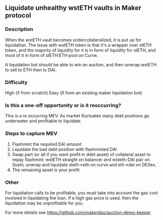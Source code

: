 ## Liquidate unhealthy wstETH vaults in Maker protocol

### Description
When the wstETH vault becomes undercollateralized, it is put up for liquidation. The issue with wstETH token is that it's a wrapper over stETH token, and the majority of liquidity for it is in form of liquidity for stETH, and most of it in form of stETH:ETH pool on Curve.

A liquidation bot should be able to win an auction, and then unwrap wstETH to sell to ETH then to DAI.

### Difficulty
High (if from scratch)
Easy (if from an existing maker liquidation bot)

### Is this a one-off opportunity or is it reoccurring?
This is a re occurring MEV. As market fluctuates many debt positions go underwater and profitable to liquidate.

### Steps to capture MEV

  1. Flashmint the required DAI amount
  2. Liquidate the bad debt position with flashminted DAI 
  3. Swap part (or all if you want profit in debt asset) of collateral asset to repay flashmint: wstETH straight on balancer and wsteth-DAI pair on Sushi; unwrap and liquidate steth->eth on curve and eth->dai on DEXes.
  4. The remaining asset is your profit

### Other
  For liquidation calls to be profitable, you must take into account the gas cost involved in liquidating the loan. If a high gas price is used, then the liquidation may be unprofitable for you.

  For more details see https://github.com/makerdao/auction-demo-keeper
